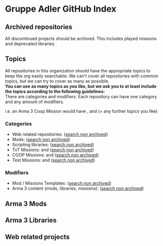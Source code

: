 # Gruppe Adler GitHub Index

## Archived repositories
All discontinued projects should be archived. This includes played missions and deprecated libraries.

## Topics
All repositories in this organization should have the appropriate topics to keep the org easily searchable. We can't cover all repositories with common topics, but we can try to cover as many as possible.  
**You can use as many topics as you like, but we ask you to at least include the topics according to the following guidelines:**  
There are categories and modifiers. Each repository can have one category and any amount of modifiers.  
  
i.e. an Arma 3 Coop Mission would have <span data-topic="mission"></span>, <span data-topic="coop"></span> and <span data-topic="arma3"></span> (+ any further topics you like)

### Categories
- Web related repositories: <span data-topic="web"></span> ([search non archived](https://github.com/search?q=org%3Agruppe-adler+topic%3Aweb+archived%3Afalse))
- Mods: <span data-topic="mod"></span> ([search non archived](https://github.com/search?q=org%3Agruppe-adler+topic%3Amod+archived%3Afalse))
- Scripting libraries: <span data-topic="library"></span> ([search non archived](https://github.com/search?q=org%3Agruppe-adler+topic%3Alibrary+archived%3Afalse))
- TvT Missions: <span data-topic="mission"></span> and <span data-topic="tvt"></span> ([search non archived](https://github.com/search?q=org%3Agruppe-adler+topic%3Amission+topic%3Atvt+archived%3Afalse))
- COOP Missions: <span data-topic="mission"></span> and <span data-topic="coop"></span> ([search non archived](https://github.com/search?q=org%3Agruppe-adler+topic%3Amission+topic%3Acoop+archived%3Afalse))
- Test Missions: <span data-topic="mission"></span> and <span data-topic="test"></span> ([search non archived](https://github.com/search?q=org%3Agruppe-adler+topic%3Amission+topic%3Atestmission+archived%3Afalse))

### Modifiers
- Mod / Missions Templates: <span data-topic="template"></span> ([search non archived](https://github.com/search?q=org%3Agruppe-adler+topic%3Atemplate+archived%3Afalse))
- Arma 3 content (mods, libraries, missions): <span data-topic="arma3"></span> ([search non archived](https://github.com/search?q=org%3Agruppe-adler+topic%3Aarma3+archived%3Afalse))


## Arma 3 Mods
<div data-list="mod arma3"></div>

## Arma 3 Libraries
<div data-list="library arma3"></div>

## Web related projects
<div data-list="web"></div>